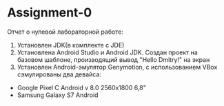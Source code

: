 # Assignment-0
Отчет о нулевой лабораторной работе:
1) Установлен JDK(в комплекте с JDE)
2) Установлена Android Studio и Android JDK. Создан проект на базовом шаблоне, производящий вывод "Hello Dmitry!" на экран
3) Установлен Android-эмулятор Genymotion, с использованием VBox сэмулированы два девайса:
- Google Pixel C Android v 8.0 2560x1800 6,8"
- Samsung Galaxy S7 Android
